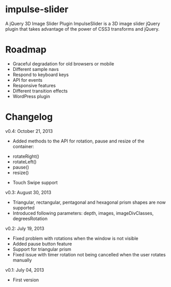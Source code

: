 impulse-slider
==============

A jQuery 3D Image Slider Plugin
ImpulseSlider is a 3D image slider jQuery plugin that takes advantage of the power of CSS3 transforms and jQuery.


Roadmap
==============
* Graceful degradation for old browsers or mobile
* Different sample navs
* Respond to keyboard keys
* API for events
* Responsive features
* Different transition effects
* WordPress plugin

Changelog
==============
v0.4: October 21, 2013
* Added methods to the API for rotation, pause and resize of the container:
- rotateRight()
- rotateLeft()
- pause()
- resize()
* Touch Swipe support

v0.3: August 30, 2013
* Triangular, rectangular, pentagonal and hexagonal prism shapes are now supported
* Introduced following parameters: depth, images, imageDivClasses, degreesRotation

v0.2: July 19, 2013
* Fixed problem with rotations when the window is not visible
* Added pause button feature
* Support for triangular prism
* Fixed issue with timer rotation not being cancelled when the user rotates manually

v0.1: July 04, 2013
* First version
